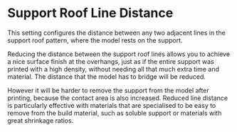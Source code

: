 Support Roof Line Distance
====
This setting configures the distance between any two adjacent lines in the support roof pattern, where the model rests on the support.

Reducing the distance between the support roof lines allows you to achieve a nice surface finish at the overhangs, just as if the entire support was printed with a high density, without needing all that much extra time and material. The distance that the model has to bridge will be reduced.

However it will be harder to remove the support from the model after printing, because the contact area is also increased. Reduced line distance is particularly effective with materials that are specialised to be easy to remove from the build material, such as soluble support or materials with great shrinkage ratios.